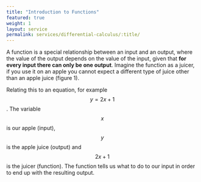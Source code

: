 ```yaml
---
title: "Introduction to Functions"
featured: true
weight: 1
layout: service
permalink: services/differential-calculus/:title/
---
```


A function is a special relationship between an input and an output, where the value of the output depends on the value of the input, given that **for every input there can only be one output**. Imagine the function as a juicer, if you use it on an apple you cannot expect a different type of juice other than an apple juice (figure 1).



Relating this to an equation, for example $$y=2x+1$$. The variable $$x$$ is our apple (input), $$y$$ is the apple juice (output) and $$2x+1$$ is the juicer (function). The function tells us what to do to our input in order to end up with the resulting output.